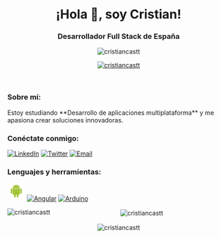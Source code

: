 <h1 align="center">¡Hola 👋, soy Cristian!</h1>
<h3 align="center">Desarrollador Full Stack de España</h3>

<p align="center"> <img src="https://komarev.com/ghpvc/?username=cristiancastt&label=Profile%20views&color=0e75b6&style=flat" alt="cristiancastt" /> </p>

<p align="center"> <a href="https://github.com/ryo-ma/github-profile-trophy"><img src="https://github-profile-trophy.vercel.app/?username=cristiancastt" alt="cristiancastt" /></a> </p>

<p align="center"> <a href="https://twitter.com/" target="_blank"><img src="https://img.shields.io/twitter/follow/?logo=twitter&style=for-the-badge" alt="" /></a> </p>

<h3 align="left">Sobre mí:</h3>
<p align="left">Estoy estudiando **Desarrollo de aplicaciones multiplataforma** y me apasiona crear soluciones innovadoras.</p>

<h3 align="left">Conéctate conmigo:</h3>
<p align="left">
  <a href="https://www.linkedin.com/in/cristian-casti%C3%B1eiras-758278239/" target="_blank"><img src="https://img.shields.io/badge/LinkedIn-Perfil-informational?style=social&logo=linkedin&logoColor=white&color=0e75b6" alt="LinkedIn" /></a>
  <a href="https://twitter.com/Criistiancast" target="_blank"><img src="https://img.shields.io/badge/Twitter-Perfil-informational?style=social&logo=twitter&logoColor=white&color=0e75b6" alt="Twitter" /></a>
  <a href="mailto:cristianaranacastineiras@gmail.com"><img src="https://img.shields.io/badge/Email-Contáctame-informational?style=social&logo=gmail&logoColor=white&color=0e75b6" alt="Email" /></a>
</p>

<h3 align="left">Lenguajes y herramientas:</h3>
<p align="left">
  <a href="https://developer.android.com" target="_blank" rel="noreferrer"><img src="https://raw.githubusercontent.com/devicons/devicon/master/icons/android/android-original-wordmark.svg" alt="Android" width="40" height="40" /></a>
  <a href="https://angular.io" target="_blank" rel="noreferrer"><img src="https://angular.io/assets/images/logos/angular/angular.svg" alt="Angular" width="40" height="40" /></a>
  <a href="https://www.arduino.cc/" target="_blank" rel="noreferrer"><img src="https://cdn.worldvectorlogo.com/logos/arduino-1.svg" alt="Arduino" width="40" height="40" /></a>
  <!-- Agrega más iconos aquí según las herramientas y tecnologías que utilices -->
</p>

<p align="center">
  <img align="left" src="https://github-readme-stats.vercel.app/api/top-langs?username=cristiancastt&show_icons=true&locale=en&layout=compact" alt="cristiancastt" />
  &nbsp;
  <img align="center" src="https://github-readme-stats.vercel.app/api?username=cristiancastt&show_icons=true&locale=en" alt="cristiancastt" />
</p>

<p align="center">
  <img align="center" src="https://github-readme-streak-stats.herokuapp.com/?user=cristiancastt" alt="cristiancastt" />
</p>
